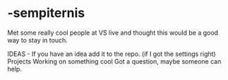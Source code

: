 # -sempiternis
Met some really cool people at VS live and thought this would be a good way to stay in touch.

IDEAS - If you have an idea add it to the repo.  (if I got the settings right)
  Projects
  Working on something cool
  Got a question, maybe someone can help.
  
